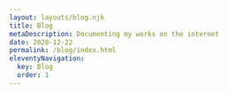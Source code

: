 ```yaml
---
layout: layouts/blog.njk
title: Blog
metaDescription: Documenting my works on the internet
date: 2020-12-22
permalink: /blog/index.html
eleventyNavigation:
  key: Blog
  order: 1
---
```

